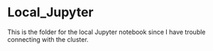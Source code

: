 # Local_Jupyter

This is the folder for the local Jupyter notebook since I have trouble connecting with the cluster.

